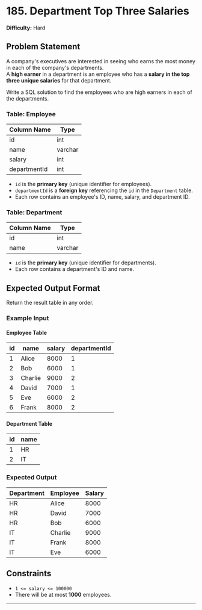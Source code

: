 # 185. Department Top Three Salaries  

**Difficulty:** Hard  

## **Problem Statement**  

A company's executives are interested in seeing who earns the most money in each of the company's departments.  
A **high earner** in a department is an employee who has a **salary in the top three unique salaries** for that department.  

Write a SQL solution to find the employees who are high earners in each of the departments.  

### **Table: Employee**  

| Column Name  | Type    |
|-------------|---------|
| id          | int     |
| name        | varchar |
| salary      | int     |
| departmentId| int     |

- `id` is the **primary key** (unique identifier for employees).  
- `departmentId` is a **foreign key** referencing the `id` in the `Department` table.  
- Each row contains an employee's ID, name, salary, and department ID.  

### **Table: Department**  

| Column Name | Type    |
|------------|---------|
| id         | int     |
| name       | varchar |

- `id` is the **primary key** (unique identifier for departments).  
- Each row contains a department's ID and name.  

## **Expected Output Format**  

Return the result table in any order.  

### **Example Input**  

#### **Employee Table**  

| id | name  | salary | departmentId |
|----|-------|--------|--------------|
| 1  | Alice | 8000   | 1            |
| 2  | Bob   | 6000   | 1            |
| 3  | Charlie | 9000  | 2            |
| 4  | David | 7000   | 1            |
| 5  | Eve   | 6000   | 2            |
| 6  | Frank | 8000   | 2            |

#### **Department Table**  

| id | name  |
|----|-------|
| 1  | HR    |
| 2  | IT    |

### **Expected Output**  

| Department | Employee | Salary |
|------------|---------|--------|
| HR         | Alice   | 8000   |
| HR         | David   | 7000   |
| HR         | Bob     | 6000   |
| IT         | Charlie | 9000   |
| IT         | Frank   | 8000   |
| IT         | Eve     | 6000   |

## **Constraints**  

- `1 <= salary <= 100000`
- There will be at most **1000** employees.  

---
